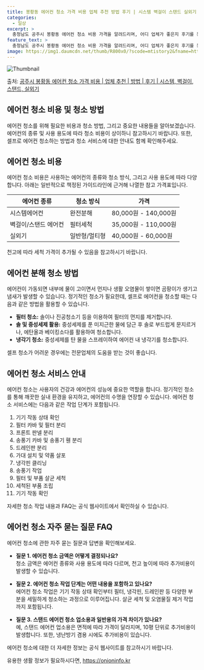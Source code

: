```yaml
---
title: 봉황동 에어컨 청소 가격 비용 업체 추천 방법 후기 | 시스템 벽걸이 스탠드 실외기
categories:
  - 일상
excerpt: >
  충청남도 공주시 봉황동 에어컨 청소 비용 가격을 알려드리며, 어디 업체가 좋은지 후기를 통해 알아보겠습니다. 현재 글에서는 시스템, 벽걸이, 스탠드, 실외기 각각에 대해 청소 비용이 나와 있으니 참고하시면 되겠습니다. 에어컨 분해 청소 방법 보기 👈 클릭셀프 에어컨 청소 방법 보기👈 클릭공주시 봉황동 에어컨 청소 비용시스템에어컨 방식클리닝방식금액1way 방식에어컨 완전분해80,000원1way 방식에어컨 필터세척35,000원2way 방식에어컨 완전분해90,000원2way 방식에어컨 필터세척35,000원4way 방식에어컨 완전분해120,000원4way 방식에어컨 필터세척35,000원원형방식에어컨 완전분해140,000원원형방식에어컨 필터세척35,000원에어컨 청소 견적 샘플 보기 👈 클릭에어컨 냄새의 원인에어..
feature_text: >
  충청남도 공주시 봉황동 에어컨 청소 비용 가격을 알려드리며, 어디 업체가 좋은지 후기를 통해 알아보겠습니다. 현재 글에서는 시스템, 벽걸이, 스탠드, 실외기 각각에 대해 청소 비용이 나와 있으니 참고하시면 되겠습니다. 에어컨 분해 청소 방법 보기 👈 클릭셀프 에어컨 청소 방법 보기👈 클릭공주시 봉황동 에어컨 청소 비용시스템에어컨 방식클리닝방식금액1way 방식에어컨 완전분해80,000원1way 방식에어컨 필터세척35,000원2way 방식에어컨 완전분해90,000원2way 방식에어컨 필터세척35,000원4way 방식에어컨 완전분해120,000원4way 방식에어컨 필터세척35,000원원형방식에어컨 완전분해140,000원원형방식에어컨 필터세척35,000원에어컨 청소 견적 샘플 보기 👈 클릭에어컨 냄새의 원인에어..
image: https://img1.daumcdn.net/thumb/R800x0/?scode=mtistory2&fname=https%3A%2F%2Fblog.kakaocdn.net%2Fdn%2Fb2cBKI%2FbtsHx9UsL5m%2FGeRHz1aYwfAr5wURS4Ox4k%2Fimg.webp
---
```


![Thumbnail](https://img1.daumcdn.net/thumb/R800x0/?scode=mtistory2&fname=https%3A%2F%2Fblog.kakaocdn.net%2Fdn%2Fb2cBKI%2FbtsHx9UsL5m%2FGeRHz1aYwfAr5wURS4Ox4k%2Fimg.webp)

<p>출처: <a href="https://onioninfo.kr/entry/%EA%B3%B5%EC%A3%BC%EC%8B%9C-%EB%B4%89%ED%99%A9%EB%8F%99-%EC%97%90%EC%96%B4%EC%BB%A8-%EC%B2%AD%EC%86%8C-%EA%B0%80%EA%B2%A9-%EB%B9%84%EC%9A%A9-%EC%97%85%EC%B2%B4-%EC%B6%94%EC%B2%9C-%EB%B0%A9%EB%B2%95-%ED%9B%84%EA%B8%B0-%EC%8B%9C%EC%8A%A4%ED%85%9C-%EB%B2%BD%EA%B1%B8%EC%9D%B4-%EC%8A%A4%ED%83%A0%EB%93%9C-%EC%8B%A4%EC%99%B8%EA%B8%B0" rel="dofollow">공주시 봉황동 에어컨 청소 가격 비용 | 업체 추천 | 방법 | 후기 | 시스템, 벽걸이, 스탠드, 실외기</a> </p>

## 에어컨 청소 비용 및 청소 방법

에어컨 청소를 위해 필요한 비용과 청소 방법, 그리고 중요한 내용들을 알아보겠습니다. 에어컨의 종류 및 사용 용도에 따라 청소 비용이
상이하니 참고하시기 바랍니다. 또한, 셀프로 에어컨 청소하는 방법과 청소 서비스에 대한 안내도 함께 확인해주세요.

## 에어컨 청소 비용

에어컨 청소 비용은 사용하는 에어컨의 종류와 청소 방식, 그리고 사용 용도에 따라 다양합니다. 아래는 일반적으로 책정된 가이드라인에 근거해
나열한 참고 가격표입니다.

**에어컨 종류** | **청소 방식** | **가격**  
---|---|---  
시스템에어컨 | 완전분해 | 80,000원 - 140,000원  
벽걸이/스탠드 에어컨 | 필터세척 | 35,000원 - 110,000원  
실외기 | 일반형/멀티형 | 40,000원 - 60,000원  
  
천고에 따라 세척 가격이 추가될 수 있음을 참고하시기 바랍니다.

## **에어컨 분해 청소 방법**

에어컨이 가동되면 내부에 물이 고이면서 먼지나 생활 오염물이 쌓이면 곰팡이가 생기고 냄새가 발생할 수 있습니다. 정기적인 청소가 필요한데,
셀프로 에어컨을 청소할 때는 다음과 같은 방법을 활용할 수 있습니다.

  * **필터 청소:** 솔이나 진공청소기 등을 이용하여 필터의 먼지를 제거합니다.
  * **솔 및 중성세제 활용:** 중성세제를 푼 미지근한 물에 담근 후 솔로 부드럽게 문지르거나, 에탄올과 베이킹소다를 활용하여 청소합니다.
  * **냉각기 청소:** 중성세제를 탄 물을 스프레이하여 에어컨 내 냉각기를 청소합니다.

셀프 청소가 어려운 경우에는 전문업체의 도움을 받는 것이 좋습니다.

## **에어컨 청소 서비스 안내**

에어컨 청소는 사용자의 건강과 에어컨의 성능에 중요한 역할을 합니다. 정기적인 청소를 통해 깨끗한 실내 환경을 유지하고, 에어컨의 수명을
연장할 수 있습니다. 에어컨 청소 서비스에는 다음과 같은 작업 단계가 포함됩니다.

  1. 기기 작동 상태 확인
  2. 필터 카바 및 필터 분리
  3. 프론트 판넬 분리
  4. 송풍기 카바 및 송풍기 휀 분리
  5. 드레인판 분리
  6. 가대 설치 및 약품 살포
  7. 냉각핀 클리닝
  8. 송풍기 작업
  9. 필터 및 부품 살균 세척
  10. 세척된 부품 조립
  11. 기기 작동 확인

자세한 청소 작업 내용과 FAQ는 공식 웹사이트에서 확인하실 수 있습니다.

## 에어컨 청소 자주 묻는 질문 FAQ

에어컨 청소에 관한 자주 묻는 질문과 답변을 확인해보세요.

  * **질문 1. 에어컨 청소 금액은 어떻게 결정되나요?**  
청소 금액은 에어컨 종류와 사용 용도에 따라 다르며, 천고 높이에 따라 추가비용이 발생할 수 있습니다.

  * **질문 2. 에어컨 청소 작업 단계는 어떤 내용을 포함하고 있나요?**  
에어컨 청소 작업은 기기 작동 상태 확인부터 필터, 냉각핀, 드레인판 등 다양한 부분을 세밀하게 청소하는 과정으로 이루어집니다. 살균 세척
및 오염물질 제거 작업까지 포함됩니다.

  * **질문 3. 스탠드 에어컨 청소 업소용과 일반용의 가격 차이가 있나요?**  
예, 스탠드 에어컨 업소용은 면적에 따라 가격이 달라지며, 10평 단위로 추가비용이 발생합니다. 또한, 냉난방기 겸용 시에도 추가비용이
있습니다.

에어컨 청소에 대한 더 자세한 정보는 공식 웹사이트를 참고하시기 바랍니다.



 

유용한 생활 정보가 필요하시다면, <a href="https://onioninfo.kr" rel="dofollow">https://onioninfo.kr</a>


